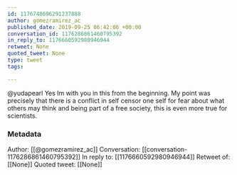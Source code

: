 ```yaml
---
id: 1176748696291237888
author: gomezramirez_ac
published_date: 2019-09-25 06:42:06 +00:00
conversation_id: 1176286861460795392
in_reply_to: 1176660592980946944
retweet: None
quoted_tweet: None
type: tweet
tags:

---
```


@yudapearl Yes Im with you in this from the beginning. My point was precisely that there is a conflict in self censor one self for fear about what others may think and being part of a free society, this is even more true for scientists.

### Metadata

Author: [[@gomezramirez_ac]]
Conversation: [[conversation-1176286861460795392]]
In reply to: [[1176660592980946944]]
Retweet of: [[None]]
Quoted tweet: [[None]]

